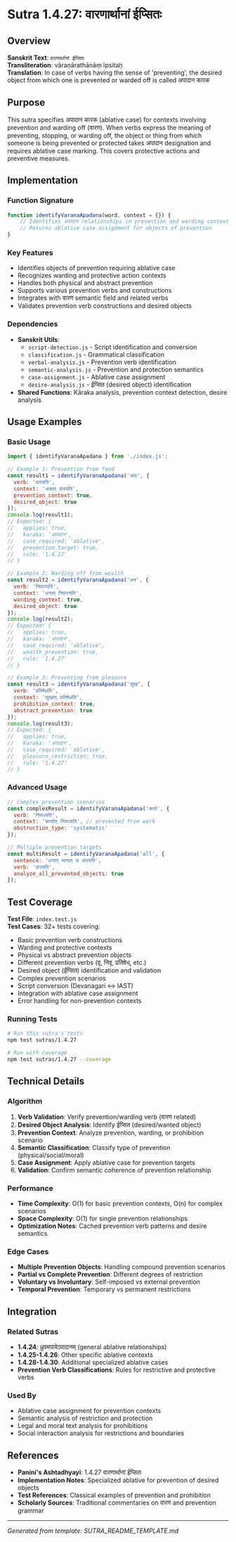 # Sutra 1.4.27: वारणार्थानां ईप्सितः

## Overview

**Sanskrit Text**: `वारणार्थानां ईप्सितः`  
**Transliteration**: vāraṇārathānāṃ īpsitaḥ  
**Translation**: In case of verbs having the sense of 'preventing', the desired object from which one is prevented or warded off is called अपादान कारक

## Purpose

This sutra specifies अपादान कारक (ablative case) for contexts involving prevention and warding off (वारण). When verbs express the meaning of preventing, stopping, or warding off, the object or thing from which someone is being prevented or protected takes अपादान designation and requires ablative case marking. This covers protective actions and preventive measures.

## Implementation

### Function Signature
```javascript
function identifyVaranaApadana(word, context = {}) {
    // Identifies अपादान relationships in prevention and warding contexts
    // Returns ablative case assignment for objects of prevention
}
```

### Key Features
- Identifies objects of prevention requiring ablative case
- Recognizes warding and protective action contexts
- Handles both physical and abstract prevention
- Supports various prevention verbs and constructions
- Integrates with वारण semantic field and related verbs
- Validates prevention verb constructions and desired objects

### Dependencies
- **Sanskrit Utils**: 
  - `script-detection.js` - Script identification and conversion
  - `classification.js` - Grammatical classification
  - `verbal-analysis.js` - Prevention verb identification
  - `semantic-analysis.js` - Prevention and protection semantics
  - `case-assignment.js` - Ablative case assignment
  - `desire-analysis.js` - ईप्सित (desired object) identification
- **Shared Functions**: Kāraka analysis, prevention context detection, desire analysis

## Usage Examples

### Basic Usage
```javascript
import { identifyVaranaApadana } from './index.js';

// Example 1: Prevention from food
const result1 = identifyVaranaApadana('अन्न', { 
  verb: 'वारयति', 
  context: 'अन्नात् वारयति',
  prevention_context: true,
  desired_object: true
});
console.log(result1); 
// Expected: { 
//   applies: true, 
//   karaka: 'अपादान', 
//   case_required: 'ablative',
//   prevention_target: true,
//   rule: '1.4.27'
// }

// Example 2: Warding off from wealth
const result2 = identifyVaranaApadana('धन', { 
  verb: 'निवारयति', 
  context: 'धनात् निवारयति',
  warding_context: true,
  desired_object: true
});
console.log(result2); 
// Expected: { 
//   applies: true, 
//   karaka: 'अपादान', 
//   case_required: 'ablative',
//   wealth_prevention: true,
//   rule: '1.4.27'
// }

// Example 3: Preventing from pleasure
const result3 = identifyVaranaApadana('सुख', { 
  verb: 'प्रतिषेधति', 
  context: 'सुखात् प्रतिषेधति',
  prohibition_context: true,
  abstract_prevention: true
});
console.log(result3); 
// Expected: { 
//   applies: true, 
//   karaka: 'अपादान', 
//   case_required: 'ablative',
//   pleasure_restriction: true,
//   rule: '1.4.27'
// }
```

### Advanced Usage
```javascript
// Complex prevention scenarios
const complexResult = identifyVaranaApadana('कार्य', { 
  verb: 'निरुध्यति',
  context: 'कार्यात् निरुध्यति', // prevented from work
  obstruction_type: 'systematic'
});

// Multiple prevention targets
const multiResult = identifyVaranaApadana('all', {
  sentence: 'धनात् मानात् च वारयति',
  verb: 'वारयति',
  analyze_all_prevented_objects: true
});
```

## Test Coverage

**Test File**: `index.test.js`  
**Test Cases**: 32+ tests covering:
- Basic prevention verb constructions
- Warding and protective contexts
- Physical vs abstract prevention objects
- Different prevention verbs (वृ, निवृ, प्रतिषेध्, etc.)
- Desired object (ईप्सित) identification and validation
- Complex prevention scenarios
- Script conversion (Devanagari ↔ IAST)
- Integration with ablative case assignment
- Error handling for non-prevention contexts

### Running Tests
```bash
# Run this sutra's tests
npm test sutras/1.4.27

# Run with coverage
npm test sutras/1.4.27 --coverage
```

## Technical Details

### Algorithm
1. **Verb Validation**: Verify prevention/warding verb (वारण related)
2. **Desired Object Analysis**: Identify ईप्सित (desired/wanted object)
3. **Prevention Context**: Analyze prevention, warding, or prohibition scenario
4. **Semantic Classification**: Classify type of prevention (physical/social/moral)
5. **Case Assignment**: Apply ablative case for prevention targets
6. **Validation**: Confirm semantic coherence of prevention relationship

### Performance
- **Time Complexity**: O(1) for basic prevention contexts, O(n) for complex scenarios
- **Space Complexity**: O(1) for single prevention relationships
- **Optimization Notes**: Cached prevention verb patterns and desire semantics

### Edge Cases
- **Multiple Prevention Objects**: Handling compound prevention scenarios
- **Partial vs Complete Prevention**: Different degrees of restriction
- **Voluntary vs Involuntary**: Self-imposed vs external prevention
- **Temporal Prevention**: Temporary vs permanent restrictions

## Integration

### Related Sutras
- **1.4.24**: ध्रुवमपायेऽपादानम् (general ablative relationships)
- **1.4.25-1.4.26**: Other specific ablative contexts
- **1.4.28-1.4.30**: Additional specialized ablative cases
- **Prevention Verb Classifications**: Rules for restrictive and protective verbs

### Used By
- Ablative case assignment for prevention contexts
- Semantic analysis of restriction and protection
- Legal and moral text analysis for prohibitions
- Social interaction analysis for restrictions and boundaries

## References

- **Panini's Ashtadhyayi**: 1.4.27 वारणार्थानां ईप्सितः
- **Implementation Notes**: Specialized ablative for prevention of desired objects
- **Test References**: Classical examples of prevention and prohibition
- **Scholarly Sources**: Traditional commentaries on वारण and prevention grammar

---

*Generated from template: SUTRA_README_TEMPLATE.md*
